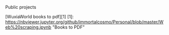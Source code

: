 Public projects

[WuxiaWorld books to pdf][1] 
[1]: https://nbviewer.jupyter.org/github/immortalcosmo/Personal/blob/master/Web%20scraping.ipynb "Books to PDF"
